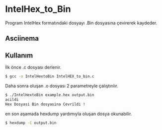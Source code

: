 # IntelHex_to_Bin

Program IntelHex formatındaki dosyayı .Bin dosyasına çevirerek kaydeder.

## Asciinema 

<script id="asciicast-embed" src="https://asciinema.org/a/DlxgERwFdLkRPSzM5ugNzfX8k" async></script>



## Kullanım

İlk önce .c dosyası derlenir.

```bash
$ gcc -o IntelHextoBin IntelHEX_to_bin.c
```
Daha sonra oluşan .o dosyası 2 parametreyle çalıştırılır.

```bash
$ ./IntelHextoBin example.hex output.bin 
acildi
Hex Dosyasi Bin dosyasina Cevrildi !
```

en son aşamada hexdump yardımıyla oluşan dosya okunabilir.

```bash
$ hexdump -C output.bin 
```
